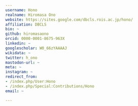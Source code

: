 ```yaml
---
username: Hono
realname: Hiromasa Ono
website: https://sites.google.com/dbcls.rois.ac.jp/hono/
affiliation: DBCLS
bio: ~
github: hiromasaono
orcid: 0000-0001-8675-963X
linkedin: ~
googlescholar: W0_66zYAAAAJ
wikidata: ~
twitter: h_ono
mastodon-url: ~
meta: ~
instagram: ~
redirect_from:
- /index.php/User:Hono
- /index.php/Special:Contributions/Hono
email: ~

---
```

